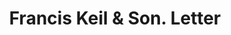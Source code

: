 ---
doi: 10.7916/D87M1KZC
date_other: '1915'
date_other_textual: '1915'
form: correspondence
genre:
- Letters (correspondence)
name:
- Francis Keil & Son
object_in_context_url: https://biggert.cul.columbia.edu/items/view/ave_biggert_01000
subject_hierarchical_geographic:
- New York, New York, United States
subject_name:
- Francis Keil & Son
title: Francis Keil & Son. Letter
sort_title: Francis Keil & Son. Letter
call_number: ave_biggert_01000
coordinates:
- 40.71277777777778,-74.00583333333333
pid: ave_biggert_01000
identifiers: ave_biggert_01000
thumbnail: https://derivativo-2.library.columbia.edu/iiif/2/ldpd:344463/full/!256,256/0/native.jpg
permalink: "/items/ave_biggert_01000/"
layout: iiif-image-page
---